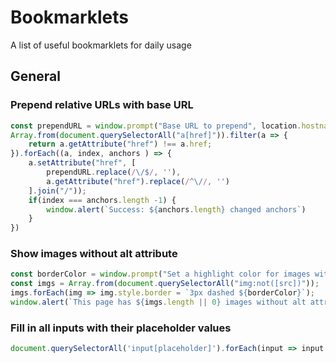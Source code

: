 # Bookmarklets

A list of useful bookmarklets for daily usage

## General

### Prepend relative URLs with base URL

```JavaScript
const prependURL = window.prompt("Base URL to prepend", location.hostname)
Array.from(document.querySelectorAll("a[href]")).filter(a => {
    return a.getAttribute("href") !== a.href;    
}).forEach((a, index, anchors ) => {
    a.setAttribute("href", [
        prependURL.replace(/\/$/, ''), 
        a.getAttribute("href").replace(/^\//, '')
    ].join("/"));
    if(index === anchors.length -1) {
        window.alert(`Success: ${anchors.length} changed anchors`)
    }
})
```

### Show images without alt attribute

```JavaScript
const borderColor = window.prompt("Set a highlight color for images without alt", "red");
const imgs = Array.from(document.querySelectorAll("img:not([src])"));
imgs.forEach(img => img.style.border = `3px dashed ${borderColor}`);
window.alert(`This page has ${imgs.length || 0} images without alt attribute`);
```

### Fill in all inputs with their placeholder values

```JavaScript
document.querySelectorAll('input[placeholder]').forEach(input => input.value = input.placeholder);
```
